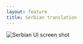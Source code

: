```yaml
---
layout: feature
title: Serbian translation
---
```


![Serbian UI screen shot](http://i57.tinypic.com/2q0oeuc.png)